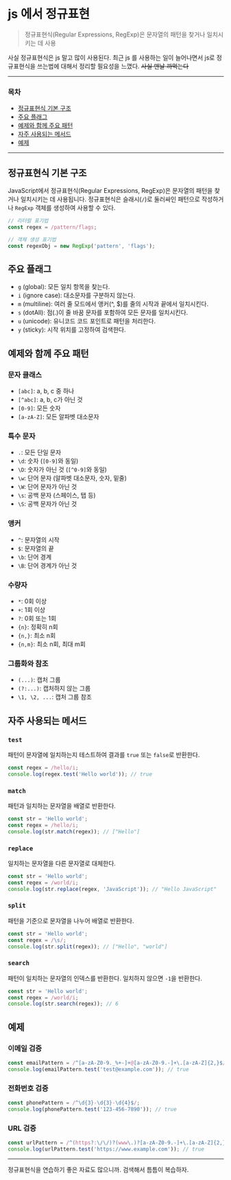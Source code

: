 # js 에서 정규표현

> 정규표현식(Regular Expressions, RegExp)은 문자열의 패턴을 찾거나 일치시키는 데 사용



사실 정규표현식은 js 말고 많이 사용된다. 최근 js 를 사용하는 일이 늘어나면서 js로 정규표현식을 쓰는법에 대해서 정리할 필요성을 느꼈다. ~~사실 맨날 까먹는다~~

---

### 목차

- [정규표현식 기본 구조](#정규표현식-기본-구조)
- [주요 플래그](#주요-플래그)
- [예제와 함께 주요 패턴](#예제와-함께-주요-패턴)
- [자주 사용되는 메서드](#자주-사용되는-메서드)
- [예제](#예제)

---

## 정규표현식 기본 구조

JavaScript에서 정규표현식(Regular Expressions, RegExp)은 문자열의 패턴을 찾거나 일치시키는 데 사용됩니다. 정규표현식은 슬래시(`/`)로 둘러싸인 패턴으로 작성하거나 `RegExp` 객체를 생성하여 사용할 수 있다.

```javascript
// 리터럴 표기법
const regex = /pattern/flags;

// 객체 생성 표기법
const regexObj = new RegExp('pattern', 'flags');

```

## 주요 플래그

- `g` (global): 모든 일치 항목을 찾는다.
- `i` (ignore case): 대소문자를 구분하지 않는다.
- `m` (multiline): 여러 줄 모드에서 앵커(^, $)를 줄의 시작과 끝에서 일치시킨다.
- `s` (dotAll): 점(.)이 줄 바꿈 문자를 포함하여 모든 문자를 일치시킨다.
- `u` (unicode): 유니코드 코드 포인트로 패턴을 처리한다.
- `y` (sticky): 시작 위치를 고정하여 검색한다.

## 예제와 함께 주요 패턴

### 문자 클래스

- `[abc]`: a, b, c 중 하나
- `[^abc]`: a, b, c가 아닌 것
- `[0-9]`: 모든 숫자
- `[a-zA-Z]`: 모든 알파벳 대소문자

### 특수 문자

- `.`: 모든 단일 문자
- `\d`: 숫자 (`[0-9]`와 동일)
- `\D`: 숫자가 아닌 것 (`[^0-9]`와 동일)
- `\w`: 단어 문자 (알파벳 대소문자, 숫자, 밑줄)
- `\W`: 단어 문자가 아닌 것
- `\s`: 공백 문자 (스페이스, 탭 등)
- `\S`: 공백 문자가 아닌 것

### 앵커

- `^`: 문자열의 시작
- `$`: 문자열의 끝
- `\b`: 단어 경계
- `\B`: 단어 경계가 아닌 것

### 수량자

- `*`: 0회 이상
- `+`: 1회 이상
- `?`: 0회 또는 1회
- `{n}`: 정확히 n회
- `{n,}`: 최소 n회
- `{n,m}`: 최소 n회, 최대 m회

### 그룹화와 참조

- `(...)`: 캡처 그룹
- `(?:...)`: 캡처하지 않는 그룹
- `\1, \2, ...`: 캡처 그룹 참조

## 자주 사용되는 메서드

### `test`

패턴이 문자열에 일치하는지 테스트하여 결과를 `true` 또는 `false`로 반환한다.

```javascript
const regex = /hello/i;
console.log(regex.test('Hello world')); // true
```

### `match`

패턴과 일치하는 문자열을 배열로 반환한다.

```javascript
const str = 'Hello world';
const regex = /hello/i;
console.log(str.match(regex)); // ["Hello"]
```

### `replace`

일치하는 문자열을 다른 문자열로 대체한다.

```javascript
const str = 'Hello world';
const regex = /world/i;
console.log(str.replace(regex, 'JavaScript')); // "Hello JavaScript"
```

### `split`

패턴을 기준으로 문자열을 나누어 배열로 반환한다.

```javascript
const str = 'Hello world';
const regex = /\s/;
console.log(str.split(regex)); // ["Hello", "world"]
```

### `search`

패턴이 일치하는 문자열의 인덱스를 반환한다. 일치하지 않으면 `-1`을 반환한다.

```javascript
const str = 'Hello world';
const regex = /world/i;
console.log(str.search(regex)); // 6
```



## 예제

### 이메일 검증

```javascript
const emailPattern = /^[a-zA-Z0-9._%+-]+@[a-zA-Z0-9.-]+\.[a-zA-Z]{2,}$/;
console.log(emailPattern.test('test@example.com')); // true
```

### 전화번호 검증

```javascript
const phonePattern = /^\d{3}-\d{3}-\d{4}$/;
console.log(phonePattern.test('123-456-7890')); // true
```

### URL 검증

```javascript
const urlPattern = /^(https?:\/\/)?(www\.)?[a-zA-Z0-9.-]+\.[a-zA-Z]{2,}([\/\w .-]*)*\/?$/;
console.log(urlPattern.test('https://www.example.com')); // true
```



---



정규표현식을 연습하기 좋은 자료도 많으니까. 검색해서 틈틈이 복습하자.
